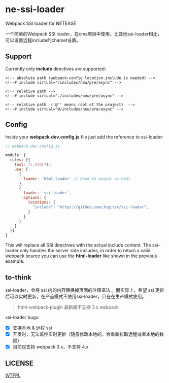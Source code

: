# ne-ssi-loader

Webpack SSI loader for NETEASE

一个简单的Webpack SSI loader，在cms项目中使用。比其他ssi-loader相比，可以设置远程include的charset设置。

## Support

Currently only  **include** directives are supported:

```
<!-- absolute path (webpack-config location.include is needed) -->
<!--# include virtual="/includes/new/pre/async" -->

<!-- relative path -->
<!--# include virtual="./includes/new/pre/async" -->

<!-- relative path  ('@'' means root of the project)  -->
<!--# include virtual="@/includes/new/pre/async" -->
```

## Config

Inside your **webpack.dev.config.js** file just add the reference to ssi-loader:

```js
// webpack.dev.config.js

module: {
  rules: [{
    test: /\.html?$/,
    use: [
      {
        loader: 'html-loader' // Used to output as html
      },
      {
        loader: 'ssi-loader',
        options: {
          locations: {
            "include": "https://github.com/Jogiter/ssi-loader",
          }
        }
      }
    ]
  }]
}
```

This will replace all SSI directives with the actual include content.
The ssi-loader only handles the server side includes, in order to return
a valid webpack source you can use the **html-loader** like shown in the
previous example.

## to-think

ssi-loader，会将 ssi 内的内容替换掉页面的注释语法 。而实际上，希望 ssi 更新后可以实时更新，在产品模式不使用ssi-loader，只在在生产模式使用。

>html-webpack-plugin 最新版不支持 3.x webpack

ssi-loader bugs:

- [x] 支持本地 & 远程 ssi
- [x] 开发时，无法监控实时更新（随意修改本地的，会重新拉取远程或者本地的数据）
- [x] 目前仅支持 webpack 3.x，不支持 4.x

## LICENSE

[WTFPL](http://www.wtfpl.net/)
